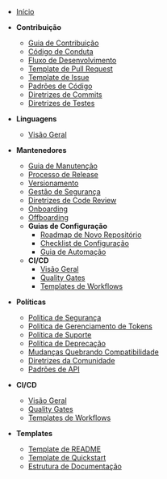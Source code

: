 <!-- _sidebar.md -->

* [Início](/)

* **Contribuição**
  * [Guia de Contribuição](contributors/CONTRIBUTING.md)
  * [Código de Conduta](contributors/CODE_OF_CONDUCT.md)
  * [Fluxo de Desenvolvimento](contributors/DEVELOPMENT_WORKFLOW.md)
  * [Template de Pull Request](contributors/PULL_REQUEST_TEMPLATE.md)
  * [Template de Issue](contributors/ISSUE_TEMPLATE.md)
  * [Padrões de Código](contributors/CODING_STANDARDS.md)
  * [Diretrizes de Commits](contributors/COMMIT_GUIDELINES.md)
  * [Diretrizes de Testes](contributors/TESTING_GUIDELINES.md)

* **Linguagens**
  * [Visão Geral](languages/README.md)


* **Mantenedores**
  * [Guia de Manutenção](maintainers/MAINTENANCE.md)
  * [Processo de Release](maintainers/RELEASE_PROCESS.md)
  * [Versionamento](maintainers/VERSIONING.md)
  * [Gestão de Segurança](maintainers/SECURITY_HANDLING.md)
  * [Diretrizes de Code Review](maintainers/CODE_REVIEW_GUIDELINES.md)
  * [Onboarding](maintainers/ONBOARDING.md)
  * [Offboarding](maintainers/OFFBOARDING.md)
  * **Guias de Configuração**
    * [Roadmap de Novo Repositório](maintainers/setup-guides/NEW_REPOSITORY_ROADMAP.md)
    * [Checklist de Configuração](maintainers/setup-guides/CONFIGURATION_CHECKLIST.md)
    * [Guia de Automação](maintainers/setup-guides/AUTOMATION_GUIDE.md)
  * **CI/CD**
    * [Visão Geral](maintainers/ci/CI_OVERVIEW.md)
    * [Quality Gates](maintainers/ci/QUALITY_GATES.md)
    * [Templates de Workflows](maintainers/ci/GITHUB_WORKFLOW_TEMPLATES/)

* **Políticas**
  * [Política de Segurança](policies/SECURITY_POLICY.md)
  * [Política de Gerenciamento de Tokens](policies/TOKEN_MANAGEMENT_POLICY.md)
  * [Política de Suporte](policies/SUPPORT_POLICY.md)
  * [Política de Deprecação](policies/DEPRECATION_POLICY.md)
  * [Mudanças Quebrando Compatibilidade](policies/BREAKING_CHANGES_POLICY.md)
  * [Diretrizes da Comunidade](policies/COMMUNITY_GUIDELINES.md)
  * [Padrões de API](policies/API_STANDARDS.md)

* **CI/CD**
  * [Visão Geral](ci/CI_OVERVIEW.md)
  * [Quality Gates](ci/QUALITY_GATES.md)
  * [Templates de Workflows](ci/GITHUB_WORKFLOW_TEMPLATES/)

* **Templates**
  * [Template de README](templates/SDK_README_TEMPLATE.md)
  * [Template de Quickstart](templates/SDK_QUICKSTART_TEMPLATE.md)
  * [Estrutura de Documentação](templates/DOCUMENTATION_STRUCTURE.md)
